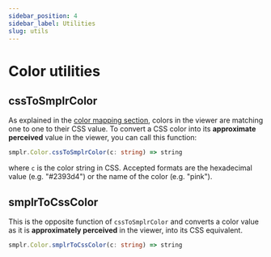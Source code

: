 ```yaml
---
sidebar_position: 4
sidebar_label: Utilities
slug: utils
---
```


# Color utilities

## cssToSmplrColor

As explained in the [color mapping section](./overview#color-mapping), colors in the viewer are matching one to one to their CSS value. To convert a CSS color into its **approximate perceived** value in the viewer, you can call this function:

```ts
smplr.Color.cssToSmplrColor(c: string) => string
```

where `c` is the color string in CSS. Accepted formats are the hexadecimal value (e.g. "#2393d4") or the name of the color (e.g. "pink").

## smplrToCssColor

This is the opposite function of `cssToSmplrColor` and converts a color value as it is **approximately perceived** in the viewer, into its CSS equivalent.

```ts
smplr.Color.smplrToCssColor(c: string) => string
```
